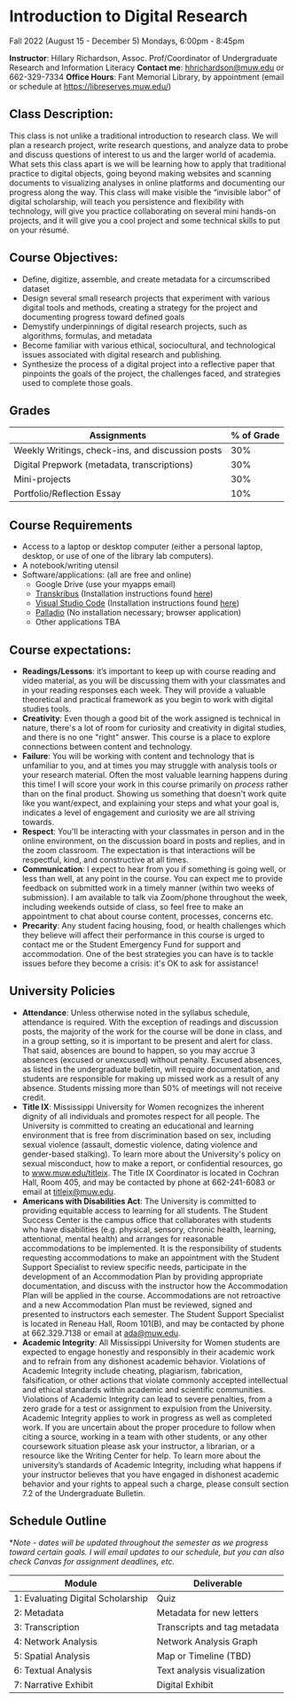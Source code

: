# Introduction to Digital Research
Fall 2022 (August 15 - December 5) Mondays, 6:00pm - 8:45pm

**Instructor**: Hillary Richardson, Assoc. Prof/Coordinator of Undergraduate Research and Information Literacy
**Contact me**: hhrichardson@muw.edu or 662-329-7334
**Office Hours**: Fant Memorial Library, by appointment (email or schedule at https://libreserves.muw.edu/)

## Class Description:

This class is not unlike a traditional introduction to research class. We will plan a research project, write research questions, and analyze data to probe and discuss questions of interest to us and the larger world of academia. What sets this class apart is we will be learning how to apply that traditional practice to digital objects, going beyond making websites and scanning documents to visualizing analyses in online platforms and documenting our progress along the way. This class will make visible the “invisible labor” of digital scholarship, will teach you persistence and flexibility with technology, will give you practice collaborating on several mini hands-on projects, and it will give you a cool project and some technical skills to put on your résumé.

## Course Objectives:
* Define, digitize, assemble, and create metadata for a circumscribed dataset
* Design several small research projects that experiment with various digital tools and methods, creating a strategy for the project and documenting progress toward defined goals
* Demystify underpinnings of digital research projects, such as algorithms, formulas, and metadata
* Become familiar with various ethical, sociocultural, and technological issues associated with digital research and publishing.
* Synthesize the process of a digital project into a reflective paper that pinpoints the goals of the project, the challenges faced, and strategies used to complete those goals.

## Grades

| Assignments | % of Grade |
|------------|-----------|
| Weekly Writings, check-ins, and discussion posts | 30% |
| Digital Prepwork (metadata, transcriptions) | 30% |
| Mini-projects | 30% |
| Portfolio/Reflection Essay | 10% |

## Course Requirements
* Access to a laptop or desktop computer (either a personal laptop, desktop, or use of one of the library lab computers).
* A notebook/writing utensil
* Software/applications: (all are free and online)
    * Google Drive (use your myapps email)
    * <a href="https://readcoop.eu/transkribus/?sc=Transkribus">Transkribus</a> (Installation instructions found <a href="https://readcoop.eu/transkribus/howto/how-to-download-install-and-run-transkribus/">here</a>)
    * <a href="https://code.visualstudio.com/">Visual Studio Code</a> (Installation instructions found <a href="https://curriculum.dhinstitutes.org/installations/microsoft-visual-studio-code/windows/">here</a>)
    * <a href="https://hdlab.stanford.edu/palladio/">Palladio</a> (No installation necessary; browser application)
    * Other applications TBA

## Course expectations:
 * __Readings/Lessons__: it’s important to keep up with course reading and video material, as you will be discussing them with your classmates and in your reading responses each week. They will provide a valuable theoretical and practical framework as you begin to work with digital studies tools.
 * __Creativity__: Even though a good bit of the work assigned is technical in nature, there's a lot of room for curiosity and creativity in digital studies, and there is no one "right" answer. This course is a place to explore connections between content and technology.
 * __Failure__: You will be working with content and technology that is unfamiliar to you, and at times you may struggle with analysis tools or your research material. Often the most valuable learning happens during this time! I will score your work in this course primarily on *process* rather than on the final product. Showing us something that doesn't work quite like you want/expect, and explaining your steps and what your goal is, indicates a level of engagement and curiosity we are all striving towards.
 * __Respect__: You'll be interacting with your classmates in person and in the online environment, on the discussion board in posts and replies, and in the zoom classroom. The expectation is that interactions will be respectful, kind, and constructive at all times.
 * __Communication__: I expect to hear from you if something is going well, or less than well, at any point in the course. You can expect me to provide feedback on submitted work in a timely manner (within two weeks of submission). I am available to talk via Zoom/phone throughout the week, including weekends outside of class, so feel free to make an appointment to chat about course content, processes, concerns etc.
 * __Precarity__: Any student facing housing, food, or health challenges which they believe will affect their performance in this course is urged to contact me or the Student Emergency Fund for support and accommodation. One of the best 
strategies you can have is to tackle issues before they become a crisis: it's OK to ask for assistance!

## University Policies
* __Attendance__: Unless otherwise noted in the syllabus schedule, attendance is required. With the exception of readings and discussion posts, the majority of the work for the course will be done in class, and in a group setting, so it is important to be present and alert for class. That said, absences are bound to happen, so you may accrue 3 absences (excused or unexcused) without penalty. Excused absences, as listed in the undergraduate bulletin, will require documentation, and students are responsible for making up missed work as a result of any absence. Students missing more than 50% of meetings will not receive credit.
* __Title IX__: Mississippi University for Women recognizes the inherent dignity of all individuals and promotes respect for all people.  The University is committed to creating an educational and learning environment that is free from discrimination based on sex, including sexual violence (assault, domestic violence, dating violence and gender-based stalking).  To learn more about the University's policy on sexual misconduct, how to make a report, or confidential resources, go to www.muw.edu/titleix.  The Title IX Coordinator is located in Cochran Hall, Room 405, and may be contacted by phone at 662-241-6083 or email at titleix@muw.edu.
* __Americans with Disabilities Act__: The University is committed to providing equitable access to learning for all students.  The Student Success Center is the campus office that collaborates with students who have disabilities (e.g. physical, sensory, chronic health, learning, attentional, mental health) and arranges for reasonable accommodations to be implemented.  It is the responsibility of students requesting accommodations to make an appointment with the Student Support Specialist to review specific needs, participate in the development of an Accommodation Plan by providing appropriate documentation, and discuss with the instructor how the Accommodation Plan will be applied in the course.  Accommodations are not retroactive and a new Accommodation Plan must be reviewed, signed and presented to instructors each semester. The Student Support Specialist is located in Reneau Hall, Room 101(B), and may be contacted by phone at 662.329.7138 or email at ada@muw.edu.
* __Academic Integrity__: All Mississippi University for Women students are expected to engage honestly and responsibly in their academic work and to refrain from any dishonest academic behavior. Violations of Academic Integrity include cheating, plagiarism, fabrication, falsification, or other actions that violate commonly accepted intellectual and ethical standards within academic and scientific communities. Violations of Academic Integrity can lead to severe penalties, from a zero grade for a test or assignment to expulsion from the University. Academic Integrity applies to work in progress as well as completed work. If you are uncertain about the proper procedure to follow when citing a source, working in a team with other students, or any other coursework situation please ask your instructor, a librarian, or a resource like the Writing Center for help. To learn more about the university’s standards of Academic Integrity, including what happens if your instructor believes that you have engaged in dishonest academic behavior and your rights to appeal such a charge, please consult section 7.2 of the Undergraduate Bulletin.


## Schedule Outline
**Note - dates will be updated throughout the semester as we progress toward certain goals. I will email updates to our schedule, but you can also check Canvas for assignment deadlines, etc.*

| Module | Deliverable |
| ------------ | -----------|
| 1: Evaluating Digital Scholarship | Quiz |
| 2: Metadata | Metadata for new letters |
| 3: Transcription | Transcripts and tag metadata |
| 4: Network Analysis | Network Analysis Graph |
| 5: Spatial Analysis | Map or Timeline (TBD) |
| 6: Textual Analysis | Text analysis visualization |
| 7: Narrative Exhibit | Digital Exhibit|



